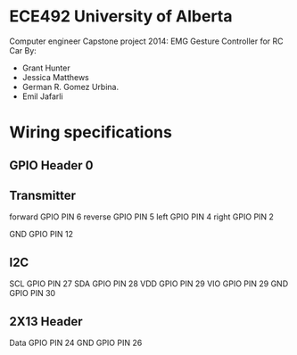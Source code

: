 ECE492 University of Alberta
============================

Computer engineer Capstone project 2014: EMG Gesture Controller for RC Car
By:
  - Grant Hunter
  - Jessica Matthews
  - German R. Gomez Urbina.
  - Emil Jafarli

  
Wiring specifications
=====================

GPIO Header 0
----------------------

Transmitter
-----------

forward		GPIO PIN 6
reverse		GPIO PIN 5
left		GPIO PIN 4
right 		GPIO PIN 2 

GND			GPIO PIN 12

I2C
----

SCL 		GPIO PIN 27
SDA			GPIO PIN 28
VDD			GPIO PIN 29
VIO			GPIO PIN 29
GND			GPIO PIN 30

2X13 Header
-------------------------

Data 		GPIO PIN 24
GND			GPIO PIN 26